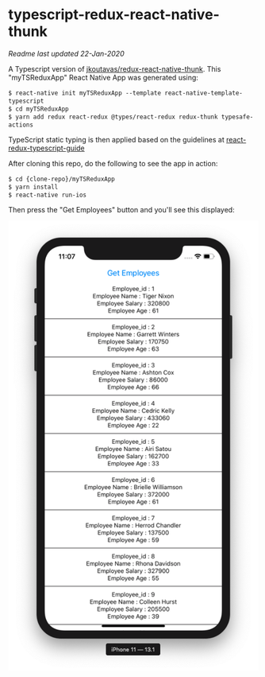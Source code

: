# typescript-redux-react-native-thunk

*Readme last updated 22-Jan-2020*

A Typescript version of [jkoutavas/redux-react-native-thunk](https://github.com/jkoutavas/redux-react-native-thunk). 
This "myTSReduxApp" React Native App was generated using:

```
$ react-native init myTSReduxApp --template react-native-template-typescript
$ cd myTSReduxApp
$ yarn add redux react-redux @types/react-redux redux-thunk typesafe-actions
```

TypeScript static typing is then applied based on the guidelines at [react-redux-typescript-guide](https://github.com/piotrwitek/react-redux-typescript-guide)

After cloning this repo, do the following to see the app in action:

```
$ cd {clone-repo}/myTSReduxApp
$ yarn install
$ react-native run-ios

```

Then press the "Get Employees" button and you'll see this displayed:


![](ScreenShot.png)
